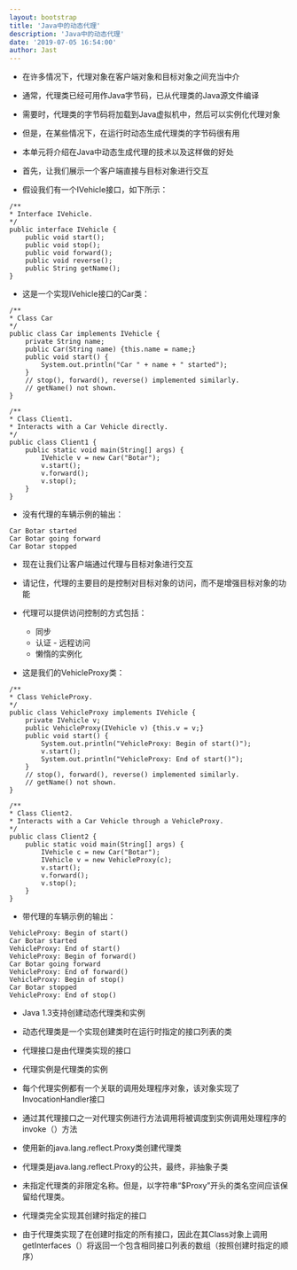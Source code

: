 ```yaml
---
layout: bootstrap
title: 'Java中的动态代理'
description: 'Java中的动态代理'
date: '2019-07-05 16:54:00'
author: Jast
---
```


- 在许多情况下，代理对象在客户端对象和目标对象之间充当中介

- 通常，代理类已经可用作Java字节码，已从代理类的Java源文件编译

- 需要时，代理类的字节码将加载到Java虚拟机中，然后可以实例化代理对象

- 但是，在某些情况下，在运行时动态生成代理类的字节码很有用

- 本单元将介绍在Java中动态生成代理的技术以及这样做的好处

- 首先，让我们展示一个客户端直接与目标对象进行交互

- 假设我们有一个IVehicle接口，如下所示：

```
/**
* Interface IVehicle.
*/
public interface IVehicle {
    public void start();
    public void stop();
    public void forward();
    public void reverse();
    public String getName();
}
```
- 这是一个实现IVehicle接口的Car类：
```
/**
* Class Car
*/
public class Car implements IVehicle {
    private String name;
    public Car(String name) {this.name = name;}
    public void start() {
        System.out.println("Car " + name + " started");
    }
    // stop(), forward(), reverse() implemented similarly.
    // getName() not shown.
}
```

```
/**
* Class Client1.
* Interacts with a Car Vehicle directly.
*/
public class Client1 {
    public static void main(String[] args) {
        IVehicle v = new Car("Botar");
        v.start();
        v.forward();
        v.stop();
    }
}
```
- 没有代理的车辆示例的输出：
```
Car Botar started
Car Botar going forward
Car Botar stopped
```

- 现在让我们让客户端通过代理与目标对象进行交互

- 请记住，代理的主要目的是控制对目标对象的访问，而不是增强目标对象的功能

- 代理可以提供访问控制的方式包括：
    - 同步
    - 认证
    - 远程访问
    - 懒惰的实例化

- 这是我们的VehicleProxy类：
```
/**
* Class VehicleProxy.
*/
public class VehicleProxy implements IVehicle {
    private IVehicle v;
    public VehicleProxy(IVehicle v) {this.v = v;}
    public void start() {
        System.out.println("VehicleProxy: Begin of start()");
        v.start();
        System.out.println("VehicleProxy: End of start()");
    }
    // stop(), forward(), reverse() implemented similarly.
    // getName() not shown.
}
```

```
/**
* Class Client2.
* Interacts with a Car Vehicle through a VehicleProxy.
*/
public class Client2 {
    public static void main(String[] args) {
        IVehicle c = new Car("Botar");
        IVehicle v = new VehicleProxy(c);
        v.start();
        v.forward();
        v.stop();
    }
}
```
- 带代理的车辆示例的输出：
```
VehicleProxy: Begin of start()
Car Botar started
VehicleProxy: End of start()
VehicleProxy: Begin of forward()
Car Botar going forward
VehicleProxy: End of forward()
VehicleProxy: Begin of stop()
Car Botar stopped
VehicleProxy: End of stop()
```

- Java 1.3支持创建动态代理类和实例

- 动态代理类是一个实现创建类时在运行时指定的接口列表的类

- 代理接口是由代理类实现的接口

- 代理实例是代理类的实例

- 每个代理实例都有一个关联的调用处理程序对象，该对象实现了InvocationHandler接口

- 通过其代理接口之一对代理实例进行方法调用将被调度到实例调用处理程序的invoke（）方法

- 使用新的java.lang.reflect.Proxy类创建代理类

- 代理类是java.lang.reflect.Proxy的公共，最终，非抽象子类

- 未指定代理类的非限定名称。但是，以字符串“$Proxy”开头的类名空间应该保留给代理类。

- 代理类完全实现其创建时指定的接口

- 由于代理类实现了在创建时指定的所有接口，因此在其Class对象上调用getInterfaces（）将返回一个包含相同接口列表的数组（按照创建时指定的顺序）